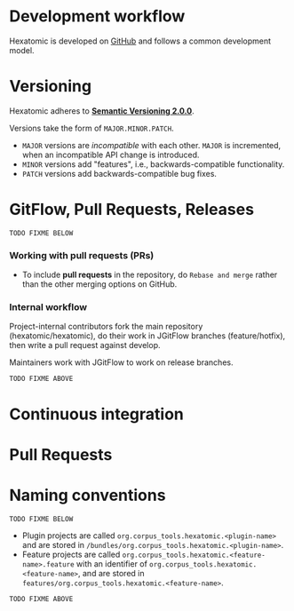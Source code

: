 # Development workflow

Hexatomic is developed on [GitHub](https://github.com) and follows a common development model.

# Versioning

Hexatomic adheres to [**Semantic Versioning 2.0.0**](https://semver.org).

Versions take the form of `MAJOR.MINOR.PATCH`.

- `MAJOR` versions are *incompatible* with each other. `MAJOR` is incremented, when an incompatible API change is introduced.
- `MINOR` versions add "features", i.e., backwards-compatible functionality.
- `PATCH` versions add backwards-compatible bug fixes.

# GitFlow, Pull Requests, Releases

`TODO FIXME BELOW`

### Working with pull requests (PRs)

- To include **pull requests** in the repository, do `Rebase and merge` rather than the other merging options on GitHub.

### Internal workflow

Project-internal contributors fork the main repository (hexatomic/hexatomic), do their work in JGitFlow
branches (feature/hotfix), then write a pull request against develop.

Maintainers work with JGitFlow to work on release branches.

`TODO FIXME ABOVE`

# Continuous integration

# Pull Requests

# Naming conventions

`TODO FIXME BELOW`

- Plugin projects are called `org.corpus_tools.hexatomic.<plugin-name>` and are stored in `/bundles/org.corpus_tools.hexatomic.<plugin-name>`.
- Feature projects are called `org.corpus_tools.hexatomic.<feature-name>.feature` with an identifier of `org.corpus_tools.hexatomic.<feature-name>`, and 
are stored in `features/org.corpus_tools.hexatomic.<feature-name>`.

`TODO FIXME ABOVE`